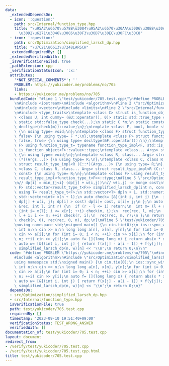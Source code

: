 ```yaml
---
data:
  _extendedDependsOn:
  - icon: ':question:'
    path: src/Internal/function_type.hpp
    title: "\u95A2\u6570\u578B\u3084\u95A2\u6570\u30AA\u30D6\u30B8\u30A7\u30AF\u30C8\
      \u3092\u6271\u3046\u30C6\u30F3\u30D7\u30EC\u30FC\u30C8"
  - icon: ':question:'
    path: src/Optimization/simplified_larsch_dp.hpp
    title: "\u7C21\u6613\u7248LARSCH"
  _extendedRequiredBy: []
  _extendedVerifiedWith: []
  _isVerificationFailed: true
  _pathExtension: cpp
  _verificationStatusIcon: ':x:'
  attributes:
    '*NOT_SPECIAL_COMMENTS*': ''
    PROBLEM: https://yukicoder.me/problems/no/705
    links:
    - https://yukicoder.me/problems/no/705
  bundledCode: "#line 1 \"test/yukicoder/705.test.cpp\"\n#define PROBLEM \"https://yukicoder.me/problems/no/705\"\
    \n#include <iostream>\n#include <algorithm>\n#line 2 \"src/Optimization/simplified_larsch_dp.hpp\"\
    \n#include <vector>\n#include <limits>\n#line 2 \"src/Internal/function_type.hpp\"\
    \n#include <type_traits>\ntemplate <class C> struct is_function_object {\n template\
    \ <class U, int dummy= (&U::operator(), 0)> static std::true_type check(U *);\n\
    \ static std::false_type check(...);\n static C *m;\n static constexpr bool value=\
    \ decltype(check(m))::value;\n};\ntemplate <class F, bool, bool> struct function_type_impl\
    \ {\n using type= void;\n};\ntemplate <class F> struct function_type_impl<F, true,\
    \ false> {\n using type= F *;\n};\ntemplate <class F> struct function_type_impl<F,\
    \ false, true> {\n using type= decltype(&F::operator());\n};\ntemplate <class\
    \ F> using function_type_t= typename function_type_impl<F, std::is_function_v<F>,\
    \ is_function_object<F>::value>::type;\ntemplate <class... Args> struct result_type_impl\
    \ {\n using type= void;\n};\ntemplate <class R, class... Args> struct result_type_impl<R\
    \ (*)(Args...)> {\n using type= R;\n};\ntemplate <class C, class R, class... Args>\
    \ struct result_type_impl<R (C::*)(Args...)> {\n using type= R;\n};\ntemplate\
    \ <class C, class R, class... Args> struct result_type_impl<R (C::*)(Args...)\
    \ const> {\n using type= R;\n};\ntemplate <class F> using result_type_t= typename\
    \ result_type_impl<function_type_t<F>>::type;\n#line 5 \"src/Optimization/simplified_larsch_dp.hpp\"\
    \n// dp[i] = min_{j<i} (dp[j] + w(i,j))\n// w(i,j) -> monge cost\ntemplate <class\
    \ F> std::vector<result_type_t<F>> simplified_larsch_dp(int n, const F &w) {\n\
    \ using T= result_type_t<F>;\n std::vector<T> dp(n + 1, std::numeric_limits<T>::max());\n\
    \ std::vector<int> x(n + 1);\n auto check= [&](int i, int j) {\n  if (T cost=\
    \ dp[j] + w(i, j); dp[i] > cost) dp[i]= cost, x[i]= j;\n };\n auto rec= [&](auto\
    \ &rec, int l, int r) {\n  if (r - l <= 1) return;\n  int m= (l + r) / 2;\n  for\
    \ (int i= x[l]; i <= x[r]; ++i) check(m, i);\n  rec(rec, l, m);\n  for (int i=\
    \ l + 1; i <= m; ++i) check(r, i);\n  rec(rec, m, r);\n };\n return dp[0]= 0,\
    \ check(n, 0), rec(rec, 0, n), dp;\n}\n#line 5 \"test/yukicoder/705.test.cpp\"\
    \nusing namespace std;\nsigned main() {\n cin.tie(0);\n ios::sync_with_stdio(0);\n\
    \ int n;\n cin >> n;\n long long a[n], x[n], y[n];\n for (int i= 0; i < n; ++i)\
    \ cin >> a[i];\n for (int i= 0; i < n; ++i) cin >> x[i];\n for (int i= 0; i <\
    \ n; ++i) cin >> y[i];\n auto f= [](long long x) { return abs(x * x * x); };\n\
    \ auto w= [&](int i, int j) { return f(x[j] - a[i - 1]) + f(y[j]); };\n cout <<\
    \ simplified_larsch_dp(n, w)[n] << '\\n';\n return 0;\n}\n"
  code: "#define PROBLEM \"https://yukicoder.me/problems/no/705\"\n#include <iostream>\n\
    #include <algorithm>\n#include \"src/Optimization/simplified_larsch_dp.hpp\"\n\
    using namespace std;\nsigned main() {\n cin.tie(0);\n ios::sync_with_stdio(0);\n\
    \ int n;\n cin >> n;\n long long a[n], x[n], y[n];\n for (int i= 0; i < n; ++i)\
    \ cin >> a[i];\n for (int i= 0; i < n; ++i) cin >> x[i];\n for (int i= 0; i <\
    \ n; ++i) cin >> y[i];\n auto f= [](long long x) { return abs(x * x * x); };\n\
    \ auto w= [&](int i, int j) { return f(x[j] - a[i - 1]) + f(y[j]); };\n cout <<\
    \ simplified_larsch_dp(n, w)[n] << '\\n';\n return 0;\n}"
  dependsOn:
  - src/Optimization/simplified_larsch_dp.hpp
  - src/Internal/function_type.hpp
  isVerificationFile: true
  path: test/yukicoder/705.test.cpp
  requiredBy: []
  timestamp: '2023-09-10 19:51:40+09:00'
  verificationStatus: TEST_WRONG_ANSWER
  verifiedWith: []
documentation_of: test/yukicoder/705.test.cpp
layout: document
redirect_from:
- /verify/test/yukicoder/705.test.cpp
- /verify/test/yukicoder/705.test.cpp.html
title: test/yukicoder/705.test.cpp
---
```


